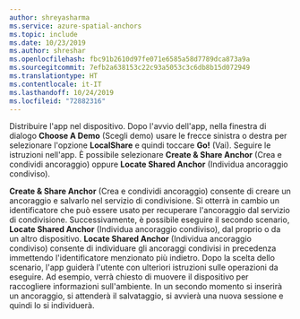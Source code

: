 ```yaml
---
author: shreyasharma
ms.service: azure-spatial-anchors
ms.topic: include
ms.date: 10/23/2019
ms.author: shreshar
ms.openlocfilehash: fbc91b2610d97fe071e6585a58d7789dca873a9a
ms.sourcegitcommit: 7efb2a638153c22c93a5053c3c6db8b15d072949
ms.translationtype: HT
ms.contentlocale: it-IT
ms.lasthandoff: 10/24/2019
ms.locfileid: "72882316"
---
```

Distribuire l'app nel dispositivo. Dopo l'avvio dell'app, nella finestra di dialogo **Choose A Demo** (Scegli demo) usare le frecce sinistra o destra per selezionare l'opzione **LocalShare** e quindi toccare **Go!** (Vai). Seguire le istruzioni nell'app. È possibile selezionare **Create & Share Anchor** (Crea e condividi ancoraggio) oppure **Locate Shared Anchor** (Individua ancoraggio condiviso).

**Create & Share Anchor** (Crea e condividi ancoraggio) consente di creare un ancoraggio e salvarlo nel servizio di condivisione. Si otterrà in cambio un identificatore che può essere usato per recuperare l'ancoraggio dal servizio di condivisione. Successivamente, è possibile eseguire il secondo scenario, **Locate Shared Anchor** (Individua ancoraggio condiviso), dal proprio o da un altro dispositivo. **Locate Shared Anchor** (Individua ancoraggio condiviso) consente di individuare gli ancoraggi condivisi in precedenza immettendo l'identificatore menzionato più indietro. Dopo la scelta dello scenario, l'app guiderà l'utente con ulteriori istruzioni sulle operazioni da eseguire. Ad esempio, verrà chiesto di muovere il dispositivo per raccogliere informazioni sull'ambiente. In un secondo momento si inserirà un ancoraggio, si attenderà il salvataggio, si avvierà una nuova sessione e quindi lo si individuerà.
